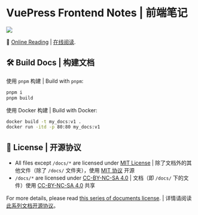 # VuePress Frontend Notes | 前端笔记

![](https://img.shields.io/github/actions/workflow/status/Sun-ZhenXing/vuepress-frontend-notes/deploy-docs.yml?branch=main)

🚀 [Online Reading](https://blog.alexsun.top/vuepress-frontend-notes/) | [在线阅读](https://blog.alexsun.top/vuepress-frontend-notes/).

## 🛠️ Build Docs | 构建文档

使用 `pnpm` 构建 | Build with `pnpm`:

```bash
pnpm i
pnpm build
```

使用 Docker 构建 | Build with Docker:

```bash
docker build -t my_docs:v1 .
docker run -itd -p 80:80 my_docs:v1
```

## 📜 License | 开源协议

- All files except `/docs/*` are licensed under [MIT License](https://mit-license.org/) | 除了文档外的其他文件（除了 `/docs/` 文件夹），使用 [MIT 协议](https://mit-license.org/) 开源
- `/docs/*` are licensed under [CC-BY-NC-SA 4.0](https://creativecommons.org/licenses/by-nc-sa/4.0/) | 文档（即 `/docs/` 下的文件）使用 [CC-BY-NC-SA 4.0](https://creativecommons.org/licenses/by-nc-sa/4.0/) 共享

For more details, please read [this series of documents license](https://github.com/Sun-ZhenXing/Sun-ZhenXing.github.io#%E5%BC%80%E6%BA%90%E5%8D%8F%E8%AE%AE). | 详情请阅读 [此系列文档开源协议](https://github.com/Sun-ZhenXing/Sun-ZhenXing.github.io#%E5%BC%80%E6%BA%90%E5%8D%8F%E8%AE%AE)。

